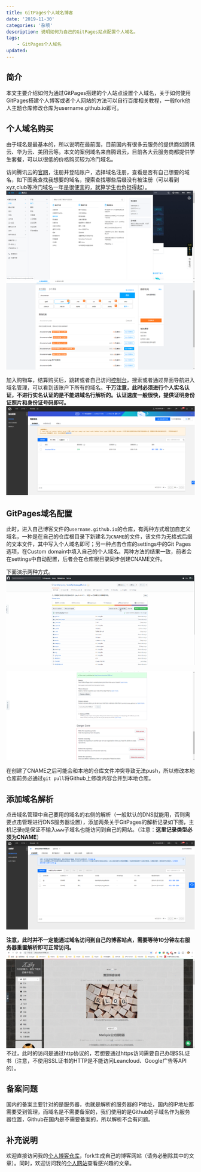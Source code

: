 ```yaml
---
title: GitPages个人域名博客
date: '2019-11-30'
categories: '杂项'
description: 说明如何为自己的GitPages站点配置个人域名。
tags: 
    - GitPages个人域名
updated: 
---
```



## 简介
本文主要介绍如何为通过GitPages搭建的个人站点设置个人域名，关于如何使用GitPages搭建个人博客或者个人网站的方法可以自行百度相关教程，一般fork他人主题仓库修改仓库为username.github.io即可。


## 个人域名购买
由于域名是最基本的，所以说明在最前面，目前国内有很多云服务的提供商如腾讯云、华为云、美团云等。本文的案例域名来自腾讯云，目前各大云服务商都提供学生套餐，可以以很低的价格购买较为冷门域名。

访问腾讯云的[官网](https://cloud.tencent.com/)，注册并登陆账户，选择域名注册，查看是否有自己想要的域名，如下图我查找我想要的域名，搜索查找哪些后缀没有被注册（可以看到xyz,club等冷门域名一年是很便宜的，就算学生也负担得起）。![](/asset/2019-11-30/txy.png)![](/asset/2019-11-30/domain.png)

加入购物车，结算购买后，跳转或者自己访问[控制台](https://cloud.tencent.com/login?s_url=https%3A%2F%2Fconsole.cloud.tencent.com%2F)，搜索或者通过界面导航进入域名管理，可以看到该账户下所有的域名。**千万注意，此时必须进行个人实名认证，不进行实名认证的是不能进域名行解析的。认证速度一般很快，提供证明身份证照片和身份证号码即可。**![](/asset/2019-11-30/my_domain.png)


## GitPages域名配置
此时，进入自己博客文件的`username.github.io`的仓库，有两种方式增加自定义域名，一种是在自己的仓库根目录下新建名为`CNAME`的文件，该文件为无格式后缀的文本文件，其中写入个人域名即可；另一种点击仓库的settings中的Git Pages选项，在Custom domain中填入自己的个人域名。两种方法的结果一致，前者会在settings中自动配置，后者会在仓库根目录同步创建CNAME文件。

下面演示两种方式。
![](/asset/2019-11-30/cname.gif)

![](/asset/2019-11-30/settings.png)

在创建了CNAME之后可能会和本地的仓库文件冲突导致无法push，所以修改本地仓库前务必通过`git pull`将Github上修改内容合并到本地仓库。


## 添加域名解析
点击域名管理中自己要用的域名的右侧的解析（一般默认的DNS就能用，否则需要点击管理进行DNS服务器设置），添加两条关于GitPages的解析记录如下图，主机记录`@`是保证不输入`www`子域名也能访问到自己的网站。（注意：**这里记录类型必须为CNAME**）
![](/asset/2019-11-30/jiexi.png)

**注意，此时并不一定能通过域名访问到自己的博客站点，需要等待10分钟左右服务器重置解析即可正常访问。**
![](/asset/2019-11-30/site.png)
不过，此时的访问是通过http协议的，若想要通过https访问需要自己办理SSL证书（注意，不使用SSL证书的HTTP是不能访问Leancloud、Google广告等API的）。


## 备案问题
国内的备案主要针对的是服务器，也就是解析的服务器的IP地址，国内的IP地址都需要受到管理，而域名是不需要备案的，我们使用的是Github的子域名作为服务器位置，Github在国内是不需要备案的，所以解析不会有问题。


## 补充说明
欢迎直接访问我的[个人博客仓库](https://github.com/luanshiyinyang/luanshiyinyang.github.io)，fork生成自己的博客网站（请务必删除其中的文章）。同时，欢迎访问我的[个人网站](http)查看感兴趣的文章。
